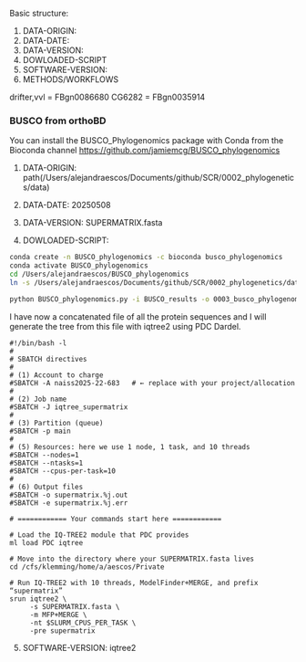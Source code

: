Basic structure:
1.  DATA-ORIGIN:
2.  DATA-DATE:
3.  DATA-VERSION:
4.  DOWLOADED-SCRIPT
5.  SOFTWARE-VERSION:
6.  METHODS/WORKFLOWS

drifter,vvl = FBgn0086680
CG6282 = FBgn0035914

### BUSCO from orthoBD
You can install the BUSCO_Phylogenomics package with Conda from the Bioconda channel
https://github.com/jamiemcg/BUSCO_phylogenomics

1.  DATA-ORIGIN:
path(/Users/alejandraescos/Documents/github/SCR/0002_phylogenetics/data)

2.  DATA-DATE:
20250508

3.  DATA-VERSION:
SUPERMATRIX.fasta

4.  DOWLOADED-SCRIPT:
```zsh
conda create -n BUSCO_phylogenomics -c bioconda busco_phylogenomics
conda activate BUSCO_phylogenomics
cd /Users/alejandraescos/BUSCO_phylogenomics
ln -s /Users/alejandraescos/Documents/github/SCR/0002_phylogenetics/data/0002_BUSCO_results ./BUSCO_results

python BUSCO_phylogenomics.py -i BUSCO_results -o 0003_busco_phylogenomics -t 10 --supermatrix_only
```

I have now a concatenated file of all the protein sequences and I will generate the tree from this file with iqtree2 using PDC Dardel.

```pdc darcel
#!/bin/bash -l
#
# SBATCH directives
#
# (1) Account to charge
#SBATCH -A naiss2025-22-683   # ← replace with your project/allocation
#
# (2) Job name
#SBATCH -J iqtree_supermatrix
#
# (3) Partition (queue)
#SBATCH -p main
#
# (5) Resources: here we use 1 node, 1 task, and 10 threads
#SBATCH --nodes=1
#SBATCH --ntasks=1
#SBATCH --cpus-per-task=10
#
# (6) Output files
#SBATCH -o supermatrix.%j.out
#SBATCH -e supermatrix.%j.err

# ============ Your commands start here ============

# Load the IQ‐TREE2 module that PDC provides
ml load PDC iqtree

# Move into the directory where your SUPERMATRIX.fasta lives
cd /cfs/klemming/home/a/aescos/Private

# Run IQ‐TREE2 with 10 threads, ModelFinder+MERGE, and prefix “supermatrix”
srun iqtree2 \
     -s SUPERMATRIX.fasta \
     -m MFP+MERGE \
     -nt $SLURM_CPUS_PER_TASK \
     -pre supermatrix

```

5.  SOFTWARE-VERSION:
iqtree2